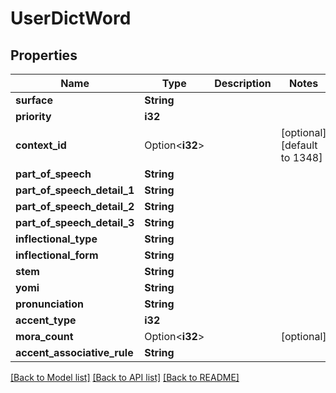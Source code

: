 # UserDictWord

## Properties

Name | Type | Description | Notes
------------ | ------------- | ------------- | -------------
**surface** | **String** |  | 
**priority** | **i32** |  | 
**context_id** | Option<**i32**> |  | [optional][default to 1348]
**part_of_speech** | **String** |  | 
**part_of_speech_detail_1** | **String** |  | 
**part_of_speech_detail_2** | **String** |  | 
**part_of_speech_detail_3** | **String** |  | 
**inflectional_type** | **String** |  | 
**inflectional_form** | **String** |  | 
**stem** | **String** |  | 
**yomi** | **String** |  | 
**pronunciation** | **String** |  | 
**accent_type** | **i32** |  | 
**mora_count** | Option<**i32**> |  | [optional]
**accent_associative_rule** | **String** |  | 

[[Back to Model list]](../generated/README.md#documentation-for-models) [[Back to API list]](../generated/README.md#documentation-for-api-endpoints) [[Back to README]](../generated/README.md)


